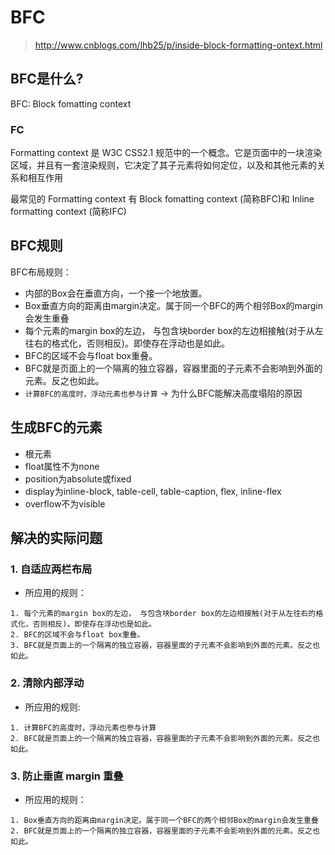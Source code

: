 # BFC
> http://www.cnblogs.com/lhb25/p/inside-block-formatting-ontext.html

## BFC是什么?
BFC: Block fomatting context

### FC
Formatting context 是 W3C CSS2.1 规范中的一个概念。它是页面中的一块渲染区域，并且有一套渲染规则，它决定了其子元素将如何定位，以及和其他元素的关系和相互作用

最常见的 Formatting context 有 Block fomatting context (简称BFC)和 Inline formatting context (简称IFC)


## BFC规则
BFC布局规则：
* 内部的Box会在垂直方向，一个接一个地放置。
* Box垂直方向的距离由margin决定。属于同一个BFC的两个相邻Box的margin会发生重叠
* 每个元素的margin box的左边， 与包含块border box的左边相接触(对于从左往右的格式化，否则相反)。即使存在浮动也是如此。
* BFC的区域不会与float box重叠。
* BFC就是页面上的一个隔离的独立容器，容器里面的子元素不会影响到外面的元素。反之也如此。
* `计算BFC的高度时，浮动元素也参与计算` -> 为什么BFC能解决高度塌陷的原因

## 生成BFC的元素
* 根元素
* float属性不为none
* position为absolute或fixed
* display为inline-block, table-cell, table-caption, flex, inline-flex
* overflow不为visible

## 解决的实际问题

### 1. 自适应两栏布局

* 所应用的规则：
```
1. 每个元素的margin box的左边， 与包含块border box的左边相接触(对于从左往右的格式化，否则相反)。即使存在浮动也是如此。
2. BFC的区域不会与float box重叠。
3. BFC就是页面上的一个隔离的独立容器，容器里面的子元素不会影响到外面的元素。反之也如此。
```

### 2. 清除内部浮动

* 所应用的规则:
```
1. 计算BFC的高度时，浮动元素也参与计算
2. BFC就是页面上的一个隔离的独立容器，容器里面的子元素不会影响到外面的元素。反之也如此。
```

### 3. 防止垂直 margin 重叠
* 所应用的规则：
```
1. Box垂直方向的距离由margin决定。属于同一个BFC的两个相邻Box的margin会发生重叠
2. BFC就是页面上的一个隔离的独立容器，容器里面的子元素不会影响到外面的元素。反之也如此。
```
